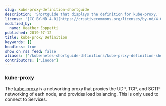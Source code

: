 ```yaml
---
slug: kube-proxy-definition-shortguide
description: 'Shortguide that displays the definition for kube-proxy.'
license: '[CC BY-ND 4.0](https://creativecommons.org/licenses/by-nd/4.0)'
modified_by:
  name: Heather Zoppetti
published: 2019-07-12
title: kube-proxy Definition
keywords: []
headless: true
show_on_rss_feed: false
aliases: ['/kubernetes-shortguide-definitions/kube-proxy-definition-shortguide/']
contributors: ["Linode"]
---
```


### kube-proxy

The [kube-proxy](https://kubernetes.io/docs/reference/command-line-tools-reference/kube-proxy/) is a networking proxy that proxies the UDP, TCP, and SCTP networking of each node, and provides load balancing. This is only used to connect to Services.
